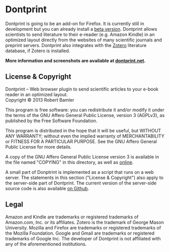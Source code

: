 Dontprint
===============================

Dontprint is going to be an add-on for Firefox.
It is currently still in development but you can already install a <a href="http://dontprint.net">beta version</a>.
Dontprint allows scientists to send literature to their e-reader (e.g. Amazon Kindle) in an optimized layout directly from the websites of many scientific journals and preprint servers.
Dontprint also integrates with the [Zotero](http://www.zotero.org/) literature database, if Zotero is installed.

<strong>More information and screenshots are available at <a href="http://dontprint.net">dontprint.net</a>.</strong>


License & Copyright
-------------------------------

Dontprint &ndash; Web browser plugin to send scientific articles to your e-book reader in an optimized layout.<br>
Copyright &copy; 2013  Robert Bamler

This program is free software: you can redistribute it and/or modify
it under the terms of the GNU Affero General Public License, version 3 (AGPLv3),
as published by the Free Software Foundation.

This program is distributed in the hope that it will be useful,
but WITHOUT ANY WARRANTY; without even the implied warranty of
MERCHANTABILITY or FITNESS FOR A PARTICULAR PURPOSE.  See the
GNU Affero General Public License for more details.

A copy of the GNU Affero General Public License version 3 is available in the
file named "COPYING" in this directory, as well as [online](http://www.gnu.org/licenses/agpl-3.0).

A small part of Donptrint is implemented as a script that runs on a web server. The statements in this section ("License & Copyright") also apply to the server-side part of Dontprint. The current version of the server-side source code is also available [on Github](https://github.com/robamler/dontprint-server).


Legal
-------------------------------
Amazon and Kindle are trademarks or registered trademarks of Amazon.com, Inc. or its affiliates.
Zotero is the trademark of George Mason University.
Mozilla and Firefox are trademarks or registered trademarks of the Mozilla Foundation.
Google and Gmail are trademarks or registered trademarks of Google Inc.
The developer of Dontprint is not affiliated with any of the aforementioned institutions.
